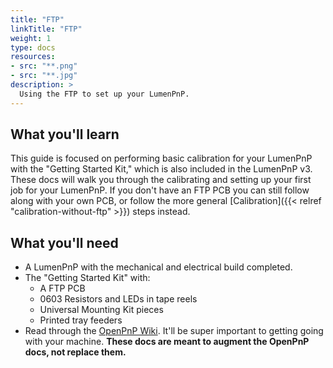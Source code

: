 ```yaml
---
title: "FTP"
linkTitle: "FTP"
weight: 1
type: docs
resources:
- src: "**.png"
- src: "**.jpg"
description: >
  Using the FTP to set up your LumenPnP.
---
```



## **What you'll learn**

This guide is focused on performing basic calibration for your LumenPnP with the "Getting Started Kit," which is also included in the LumenPnP v3. These docs will walk you through the calibrating and setting up your first job for your LumenPnP. If you don't have an FTP PCB you can still follow along with your own PCB, or follow the more general [Calibration]({{< relref "calibration-without-ftp" >}}) steps instead.

## **What you'll need**

- A LumenPnP with the mechanical and electrical build completed.
- The "Getting Started Kit" with:
  - A FTP PCB
  - 0603 Resistors and LEDs in tape reels
  - Universal Mounting Kit pieces
  - Printed tray feeders
- Read through the [OpenPnP Wiki](https://github.com/openpnp/openpnp/wiki/User-Manual). It'll be super important to getting going with your machine. **These docs are meant to augment the OpenPnP docs, not replace them.**
